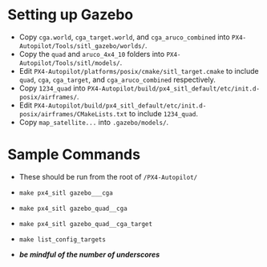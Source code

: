 # Setting up Gazebo
* Copy `cga.world`, `cga_target.world`, and `cga_aruco_combined` into `PX4-Autopilot/Tools/sitl_gazebo/worlds/`.
* Copy the `quad` and `aruco_4x4_10` folders into `PX4-Autopilot/Tools/sitl/models/`.
* Edit `PX4-Autopilot/platforms/posix/cmake/sitl_target.cmake` to include `quad`, `cga`, `cga_target`, and `cga_aruco_combined` respectively.
* Copy `1234_quad` into `PX4-Autopilot/build/px4_sitl_default/etc/init.d-posix/airframes/`.
* Edit `PX4-Autopilot/build/px4_sitl_default/etc/init.d-posix/airframes/CMakeLists.txt` to include `1234_quad`.
* Copy `map_satellite...` into `.gazebo/models/`.

# Sample Commands
* These should be run from the root of `/PX4-Autopilot/`

* `make px4_sitl gazebo___cga`

* `make px4_sitl gazebo_quad__cga`

* `make px4_sitl gazebo_quad__cga_target`

* `make list_config_targets`

* ***be mindful of the number of underscores***

  
